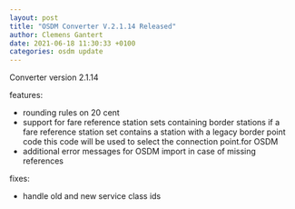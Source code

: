 ```yaml
---
layout: post
title: "OSDM Converter V.2.1.14 Released"
author: Clemens Gantert
date: 2021-06-18 11:30:33 +0100
categories: osdm update
---
```


Converter version 2.1.14

features:
- rounding rules on 20 cent
- support for fare reference station sets containing border stations
   if a fare reference station set contains a station with a legacy border point code this code will be used to select the connection point.for OSDM
- additional error messages for OSDM import in case of missing references

fixes:
- handle old and new service class ids
